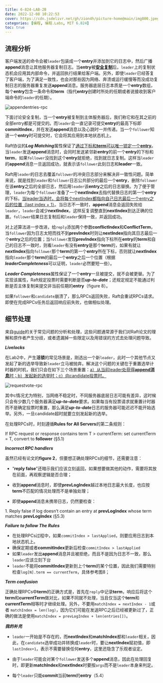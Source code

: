 ```yaml
---
title: 6-824-LAB-2B
date: 2022-12-08 10:22:53
cover: https://cdn.jsdelivr.net/gh/zion4h/picture-home@main/img000.jpeg
categories: [编程, 编程.Labs, MIT 6.824]
toc: true
---
```

## 流程分析

客户端发送的命令会被`leader`包装成一个**entry**并添加到它的日志中，然后广播**append**消息让其他服务器复制日志。当**entry**被<u>**安全复制**</u>后，`leader`上的复制状态机会应用其内部命令，并返回执行结果给客户端。另外，即使`leader`已经答复了客户端，为了满足一致性，也会对那些因为网络、奔溃或运行缓慢等而没成功复制日志的服务器重复发送**append**消息。服务器底层日志本质是一个**entry**数组，每个**entry**包含一条命令和**term**（指代**entry**创建时所处的任期或者说接收到客户端命令的`leader`的任期）。
<!--more-->

![appendentries-rpc](https://cdn.jsdelivr.net/gh/zion4h/picture-home@main/appendentries-rpc.png)

下面讨论安全复制，当一个**entry**被复制到主体服务器后，我们称它和在其之前的全部entry都是可提交的。而`leader`会一直记录可提交**entry**的最高下标即**commitIndex**，并在发送**append**消息以及心跳时一并传递。当一个`follower`知道一个**entry**时可提交时，它会将其应用到本地状态机上。

Raft协议的***Log Matching***属性保证了<u>通过下标和**term**可以唯一锁定一个**entry**</u>。当`leader`发送**append**消息时，会同时发送紧邻新**entry**的前一个**entry**的下标和**term**，如果`follower`没找到这个**entry**就拒绝，找到就日志复制。这样当`leader`的**append**消息一旦返回成功，就表示该`follower`此刻日志和**leader**一致。

Raft用`leader`的日志去覆盖`follower`的冲突日志部分来解决非一致性问题。简单来说，就是找到`leader`和`follower`日志公共部分的最后一个**entry**，删除`follower`在该**entry**之后的全部日志，然后用`leader`该**entry**之后的日志替换。为了便于管理，`leader`为每个`follower`准备了一个**nextIndex**去指代替换日志的第一个**entry**的下标。<u>当leader当选时，会将每个nextIndex都指向自己日志最后一个entry之后的位置（last index + 1）</u>。当日志不一致时，**append**消息会返回失败给`leader`，`leader`会减少**nextIndex**，这样反复调整直到**nextIndex**到达正确的位置。`follower`结果日志复制后和`leader`保持一致，并返回成功。

对上述算法进一步改进，给`reply`添加两个参数**conflictIndex**和**ConflictTerm**，当`follower`因为日志太短而找不到**prevIndex**时则让**nextIndex**指向其日志最后一个**entry**之后的位置；当`follower`发现**prevIndex**指向下标所在**entry**的**term**和自己的日志不一致时，则看`leader`有没有**entry**是那个**term**的，如果有就让**nextIndex**指向`follower`那个**term**的第一个**entry**所在下标，否则就让**nextIndex**指向`leader`那个**term**的最后一个**entry**之后一个位置（根据***leaderCompleteness***可以证明，`leader`必然要短一些）。

***Leader Completeness***属性保证了一个**entry**一旦被提交，就不会被更替。为了实现该属性，Raft规定投票时需要判断是否***up-to-date***；还规定规定不能通过判断是否主体复制来提交非当前任期的**entry**（figure 8）。

如果`follower`和`candidate`崩溃了，那么RPCs返回失败，Raft会重试RPCs请求。即使在完成RPCs任务后返回响应前失败，也做相似处理。



## 细节处理

来自[guide](https://thesquareplanet.com/blog/students-guide-to-raft/)的关于常见问题的分析和处理，这些问题通常源于我们对Raft论文的理解和原作者产生分歧，或者遗漏掉一些限定以及用错误的方式去处理问题导致。

***Livelocks***

在Lab2中，产生**活锁**的常见场景是，刚选出一个新`leader`，此时一个其他节点又发起了新的选举导致新`leader`立马被抛弃。解决这个问题的关键在于重置选举计时器的时机，我们只会在如下三个场景重置：<u>a）从当前leader处获得**append消息**时；b）发起新的选举时；c）向candidate投票时。</u>

![requestvote-rpc](https://cdn.jsdelivr.net/gh/zion4h/picture-home@main/requestvote-rpc.png)

其中c情况尤为特别，当网络不稳定时，不同服务器底层日志可能有差异，这时候只会有少数几个服务器满足***up-to-date***要求。如果每当有投票请求就重置计时器而不是确定投票时重置，那么满足***up-to-date***日志的服务器可能迟迟不能开始选举。另外，一旦candidate超时就要立刻发起新的选举。

在处理RPCs时，时刻遵循**Rules for All Servers**的第二条规则：

<article class="message is-info">
  <div class="message-body">
      If RPC request or response contains term T > currentTerm: set currentTerm = T, convert to <strong>follower</strong> (§5.1)
  </div>
</article>


***Incorrect RPC handlers***

虽然已经有论文的**figure 2**，但要想正确处理RPCs的细节，还需要注意：

- “**reply false**”还暗示我们应该立刻返回，如果想要做其他的动作，需要将其放在前面，再观察逻辑是否合理；

- 收到**append**消息时，即使**prevLogIndex**越过本地日志最大长度，也应按**term**不匹配的情况处理而不是单独处理；

- 即使**append**消息未携带日志，仍然要检查：

<article class="message is-info">
  <div class="message-body">
      1. Reply false if log doesn’t contain an entry at <strong>prevLogIndex</strong>
      whose term matches <strong>prevLogIndex</strong> (§5.3)
  </div>
</article>



***Failure to follow The Rules***

- 在处理RPCs过程中，如果`commitIndex > lastApplied`，则要应用日志到本地状态机上。
- 确保定期或者**commitIndex**更新后检查`commitIndex > lastApplied`
- 如果`leader`发出**append**消息并且被拒绝，而且不是因为日志不一致，那么`leader`应该立刻下台
- `leader`不能将**commitIndex**更新到上个**term**的某个位置，因此我们需要特别检查`log[N].term == currentTerm`，具体参考图8；



***Term confusion***

正确处理RPCs中**term**的正确方式是，首先在`reply`中记录**term**，响应后将这个**term**和**currentTerm**做对比，如果不同就不处理，当且仅当这个**term**和**currentTerm**相等时才继续处理。另外，不要用`matchIndex = nextIndex - 1`或者 `matchIndex = len(log)`，因为它们可能在发送RPC之后已经被更新过了，正确的做法是使用`matchIndex = prevLogIndex + len(entries[])`。



***我的补充***

- `leader`一开始是不存在的，而**nextIndex**和**matchIndex**都和`leader`相关，因此，在`candidate`选举成功并转换成`leader`时，要让**nextIndex**赋初值，即`lastIndex+1`，表示不需要替换任何**entry**，这里还隐含了乐观者设定。

- 由于`leader`可能会对某个`follower`发送多个**append**消息，因此在处理回复时，即更新**matchIndex**和**nextIndex**时要按`args`而不是`leader`本身来判定。

- 每个`leader`只能**commit**当前**term**的**entry**（5.4）
